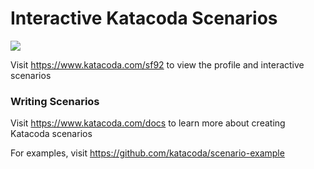 # Interactive Katacoda Scenarios

[![](http://shields.katacoda.com/katacoda/sf92/count.svg)](https://www.katacoda.com/sf92 "Get your profile on Katacoda.com")

Visit https://www.katacoda.com/sf92 to view the profile and interactive scenarios

### Writing Scenarios
Visit https://www.katacoda.com/docs to learn more about creating Katacoda scenarios

For examples, visit https://github.com/katacoda/scenario-example
